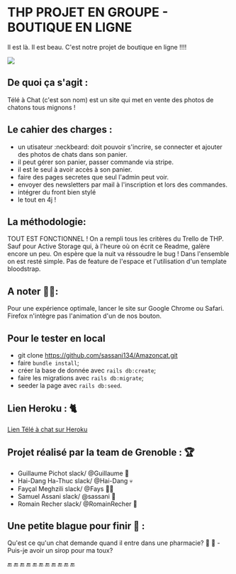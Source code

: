 
# THP PROJET EN GROUPE - BOUTIQUE EN LIGNE

Il est là. Il est beau. C'est notre projet de boutique en ligne !!!!

![](https://media.giphy.com/media/sIIhZliB2McAo/giphy.gif)

##  De quoi ça s'agit :
Télé à Chat (c'est son nom) est un site qui met en vente des photos de chatons tous mignons !

##  Le cahier des charges :

- un utisateur :neckbeard: doit pouvoir s'incrire, se connecter et ajouter des photos de chats dans son panier. 
- il peut gérer son panier, passer commande via stripe.
- il est le seul à avoir accès à son panier.
- faire des pages secretes que seul l'admin peut voir.
- envoyer des newsletters par mail à l'inscription et lors des commandes.
- intégrer du front bien stylé
- le tout en 4j !


## La méthodologie:
TOUT EST FONCTIONNEL ! On a rempli tous les critères du Trello de THP. Sauf pour Active Storage qui, à l'heure où on écrit ce Readme, galère encore un peu. On espère que la nuit va réssoudre le bug  !
Dans l'ensemble on est resté simple. Pas de feature de l'espace et l'utilisation d'un template bloodstrap.


## A noter :no_entry_sign::no_entry_sign::
Pour une expérience optimale, lancer le site sur Google Chrome ou Safari. Firefox n'intègre pas l'animation d'un de nos bouton. 


## Pour le tester en local
* git clone https://github.com/sassani134/Amazoncat.git
* faire `bundle install`;
* créer la base de donnée avec `rails db:create`;
* faire les migrations avec `rails db:migrate`;
* seeder la page avec `rails db:seed`.

## Lien Heroku : :cat2:

[Lien Télé à chat sur Heroku](https://teleachat.herokuapp.com/)

## Projet réalisé par la team de Grenoble : :trophy: 

* Guillaume Pichot  slack/  @Guillaume    :hear_no_evil:
* Hai-Dang Ha-Thuc  slack/  @Hai-Dang     :skull:
* Fayçal Meghzili   slack/  @Fays         :guardsman:
* Samuel Assani     slack/  @sassani      :cop:
* Romain Recher     slack/  @RomainRecher :japanese_ogre:

## Une petite blague pour finir :tea: :

Qu'est ce qu'un chat demande quand il entre dans une pharmacie?
:arrow_down_small:
:arrow_down_small:
-Puis-je avoir un sirop pour ma toux?


:end: :end: :end: :end: :end: :end: :end: :end: :end: :end: :end:
